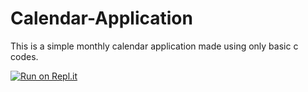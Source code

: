 # Calendar-Application
This is a simple monthly calendar application made using only basic c codes.

[![Run on Repl.it](https://repl.it/badge/github/sajjathossain/Calendar-Application)](https://repl.it/github/sajjathossain/Calendar-Application)